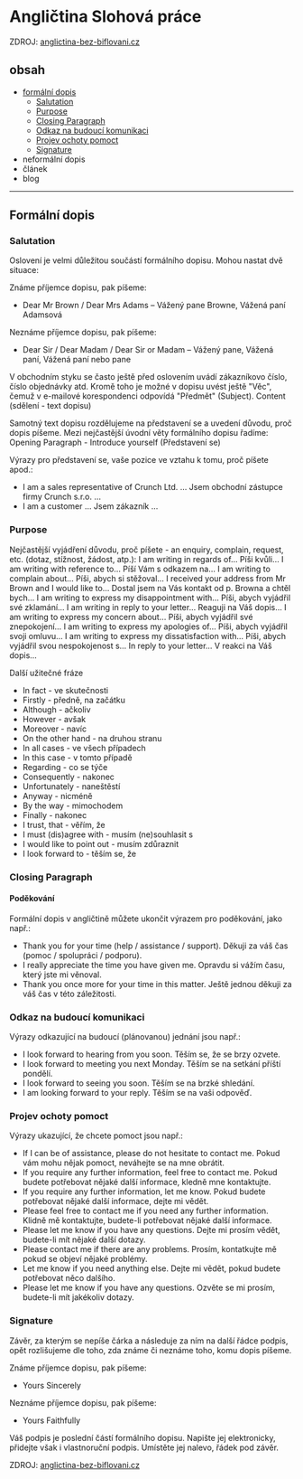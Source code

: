 # Angličtina Slohová práce

ZDROJ: [anglictina-bez-biflovani.cz](https://www.anglictina-bez-biflovani.cz/formalni-dopis)
## obsah

- [formální dopis](#Formální-dopis)
  - [Salutation](#Salutation)
  - [Purpose](#Purpose)
  - [Closing Paragraph](#Closing-Paragraph)
  - [Odkaz na budoucí komunikaci](#Odkaz-na-budoucí-komunikaci)
  - [Projev ochoty pomoct](#Projev-ochoty-pomoct)
  - [Signature](Signature)
- neformální dopis
- článek
- blog

*****
## Formální dopis
### Salutation

Oslovení je velmi důležitou součástí formálního dopisu. Mohou nastat dvě situace:

Známe příjemce dopisu, pak píšeme:
- Dear Mr Brown / Dear Mrs Adams – Vážený pane Browne, Vážená paní Adamsová

Neznáme příjemce dopisu, pak píšeme:
- Dear Sir / Dear Madam / Dear Sir or Madam – Vážený pane, Vážená paní, Vážená paní nebo pane

V obchodním styku se často ještě před oslovením uvádí zákazníkovo číslo, číslo objednávky atd. Kromě toho je možné v dopisu uvést ještě "Věc", čemuž v e-mailové korespondenci odpovídá "Předmět" (Subject).
Content (sdělení - text dopisu)

Samotný text dopisu rozdělujeme na představení se a uvedení důvodu, proč dopis píšeme. Mezi nejčastější úvodní věty formálního dopisu řadíme:
Opening Paragraph - Introduce yourself (Představení se)

Výrazy pro představení se, vaše pozice ve vztahu k tomu, proč píšete apod.:
- I am a sales representative of Crunch Ltd. … 	Jsem obchodní zástupce firmy Crunch s.r.o. …
- I am a customer … 	Jsem zákazník …


### Purpose

Nejčastější vyjádření důvodu, proč píšete - an enquiry, complain, request, etc. (dotaz, stížnost, žádost, atp.):
I am writing in regards of… 	Píši kvůli…
I am writing with reference to… 	Píší Vám s odkazem na…
I am writing to complain about… 	Píši, abych si stěžoval…
I received your address from Mr Brown and I would like to… 	Dostal jsem na Vás kontakt od p. Browna a chtěl bych…
I am writing to express my disappointment with… 	Píši, abych vyjádřil své zklamání…
I am writing in reply to your letter… 	Reaguji na Váš dopis…
I am writing to express my concern about… 	Píši, abych vyjádřil své znepokojení…
I am writing to express my apologies of… 	Píši, abych vyjádřil svoji omluvu…
I am writing to express my dissatisfaction with… 	Píši, abych vyjádřil svou nespokojenost s…
In reply to your letter… 	V reakci na Váš dopis…


Další užitečné fráze

- In fact - ve skutečnosti
- Firstly - předně, na začátku
- Although - ačkoliv
- However - avšak
- Moreover - navíc
- On the other hand - na druhou stranu
- In all cases - ve všech případech              
- In this case - v tomto případě
- Regarding - co se týče
- Consequently - nakonec
- Unfortunately - naneštěstí	
- Anyway - nicméně
- By the way - mimochodem
- Finally - nakonec
- I trust, that - věřím, že	
- I must (dis)agree with - musím (ne)souhlasit s
- I would like to point out - musím zdůraznit
- I look forward to - těším se, že

### Closing Paragraph

#### Poděkování

Formální dopis v angličtině můžete ukončit výrazem pro poděkování, jako např.:
- Thank you for your time (help / assistance / support). 	Děkuji za váš čas (pomoc / spolupráci / podporu).
- I really appreciate the time you have given me. 	Opravdu si vážím času, který jste mi věnoval.
- Thank you once more for your time in this matter. 	Ještě jednou děkuji za váš čas v této záležitosti.


### Odkaz na budoucí komunikaci

Výrazy odkazující na budoucí (plánovanou) jednání jsou např.:
- I look forward to hearing from you soon. 	Těším se, že se brzy ozvete.
- I look forward to meeting you next Monday. 	Těším se na setkání příští pondělí.
- I look forward to seeing you soon. 	Těším se na brzké shledání.
- I am looking forward to your reply. 	Těším se na vaši odpověď.


### Projev ochoty pomoct

Výrazy ukazující, že chcete pomoct jsou např.:
- If I can be of assistance, please do not hesitate to contact me. 	Pokud vám mohu nějak pomoct, neváhejte se na mne obrátit.
- If you require any further information, feel free to contact me. 	Pokud budete potřebovat nějaké další informace, kledně mne kontaktujte.
- If you require any further information, let me know. 	Pokud budete potřebovat nějaké další informace, dejte mi vědět.
- Please feel free to contact me if you need any further information. 	Klidně mě kontaktujte, budete-li potřebovat nějaké další informace.
- Please let me know if you have any questions. 	Dejte mi prosím vědět, budete-li mít nějaké další dotazy.
- Please contact me if there are any problems. 	Prosím, kontatkujte mě pokud se objeví nějaké problémy.
- Let me know if you need anything else. 	Dejte mi vědět, pokud budete potřebovat něco dalšího.
- Please let me know if you have any questions. 	Ozvěte se mi prosím, budete-li mít jakékoliv dotazy.


### Signature

Závěr, za kterým se nepíše čárka a následuje za ním na další řádce podpis, opět rozlišujeme dle toho, zda známe či neznáme toho, komu dopis píšeme.

Známe příjemce dopisu, pak píšeme:
- Yours Sincerely

Neznáme příjemce dopisu, pak píšeme:
- Yours Faithfully

Váš podpis je poslední částí formálního dopisu. Napište jej elektronicky, přidejte však i vlastnoruční podpis. Umístěte jej nalevo, řádek pod závěr. 

ZDROJ: [anglictina-bez-biflovani.cz](https://www.anglictina-bez-biflovani.cz/formalni-dopis)
